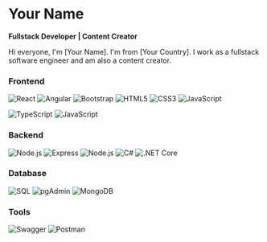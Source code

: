 # Your Name

**Fullstack Developer | Content Creator**

Hi everyone, I'm [Your Name]. I'm from [Your Country]. I work as a fullstack software engineer and am also a content creator.

### Frontend
![React](https://img.icons8.com/color/48/000000/react-native.png) 
![Angular](https://img.icons8.com/color/48/000000/angularjs.png) ![Bootstrap](https://img.icons8.com/color/48/000000/bootstrap.png) ![HTML5](https://img.icons8.com/color/48/000000/html-5--v1.png) ![CSS3](https://img.icons8.com/color/48/000000/css3.png) ![JavaScript](https://img.icons8.com/color/48/000000/javascript--v1.png)

![TypeScript](https://img.icons8.com/color/48/000000/typescript.png) ![JavaScript](https://img.icons8.com/color/48/000000/javascript.png) 

### Backend
![Node.js](https://img.icons8.com/color/48/000000/nodejs.png) ![Express](https://img.icons8.com/ios/50/000000/express-js.png)
![Node.js](https://img.icons8.com/color/48/000000/nodejs.png) ![C#](https://img.icons8.com/color/48/000000/c-sharp-logo.png) ![.NET Core](https://img.icons8.com/color/48/000000/net-core.png)


### Database
![SQL](https://img.icons8.com/ios-filled/50/000000/sql.png) ![pgAdmin](https://img.icons8.com/color/48/000000/postgresql.png) ![MongoDB](https://img.icons8.com/color/48/000000/mongodb.png)


### Tools
![Swagger](https://img.icons8.com/color/48/000000/swagger.png) ![Postman](https://img.icons8.com/dusk/48/000000/postman-api.png)

